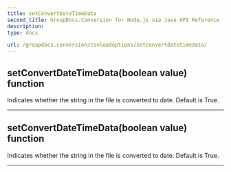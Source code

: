 ```yaml
---
title: setConvertDateTimeData
second_title: GroupDocs.Conversion for Node.js via Java API Reference
description: 
type: docs

url: /groupdocs.conversion/csvloadoptions/setconvertdatetimedata/
---
```


## setConvertDateTimeData(boolean value)  function

 Indicates whether the string in the file is converted to date. Default is True.
 


---


## setConvertDateTimeData(boolean value)  function

 Indicates whether the string in the file is converted to date. Default is True.
 


---


